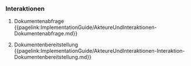 ### Interaktionen

1. Dokumentenabfrage {{pagelink:ImplementationGuide/AkteureUndInteraktionen-Dokumentenabfrage.md}}

2. Dokumentenbereitstellung {{pagelink:ImplementationGuide/AkteureUndInteraktionen-Interaktion-Dokumentenbereitstellung.md}}
